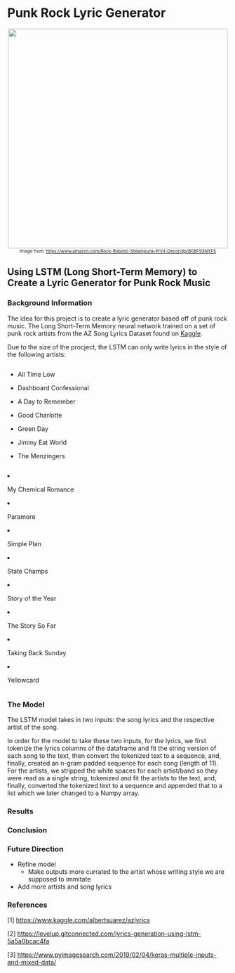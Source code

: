 # Punk Rock Lyric Generator
<center><img src = "https://images-na.ssl-images-amazon.com/images/I/71tgC6Xz7JL._SY800_.jpg" width = 500, class = 'center'>
<br>
    <font size = 1.5>Image from: <a href = 'https://www.amazon.com/Rock-Robotic-Steampunk-Print-Decor/dp/B08F93NYF5'>https://www.amazon.com/Rock-Robotic-Steampunk-Print-Decor/dp/B08F93NYF5</a>
</center></font>

## Using LSTM (Long Short-Term Memory) to Create a Lyric Generator for Punk Rock Music
### Background Information
The idea for this project is to create a lyric generator based off of  punk rock music. The Long Short-Term Memory neural network trained on a set of punk rock artists from the AZ Song Lyrics Dataset found on <a href = 'https://www.kaggle.com/albertsuarez/azlyrics'>Kaggle</a>.

Due to the size of the procject, the LSTM can only write lyrics in the style of the following artists:

<div class="row">
  <div class="column">
    <p>
        
- All Time Low
- Dashboard Confessional
- A Day to Remember
- Good Charlotte
- Green Day
- Jimmy Eat World
- The Menzingers</p>
  </div>
  <div class="column">
    <p>
      
- My Chemical Romance
- Paramore
- Simple Plan
- State Champs
- Story of the Year
- The Story So Far
- Taking Back Sunday
- Yellowcard</p>
  </div>
</div>

</body>
</html>



<div class="row">
  <div class="column"></div>
  <div class="column"></div>



</div>


### The Model
The LSTM model takes in two inputs: the song lyrics and the respective artist of the song. 

In order for the model to take these two inputs, for the lyrics, we first tokenize the lyrics columns of the dataframe and fit the string version of each song to the text, then convert the tokenized text to a sequence, and, finally, created an n-gram padded sequence for each song (length of 11). For the artists, we stripped the white spaces for each artist/band so they were read as a single string, tokenized and fit the artists to the text, and, finally, converted the tokenized text to a sequence and appended that to a list which we later changed to a Numpy array.


### Results



### Conclusion


### Future Direction
- Refine model
    - Make outputs more currated to the artist whose writing style we are supposed to immitate
- Add more artists and song lyrics

### References
[1] https://www.kaggle.com/albertsuarez/azlyrics

[2] https://levelup.gitconnected.com/lyrics-generation-using-lstm-5a5a0bcac4fa

[3] https://www.pyimagesearch.com/2019/02/04/keras-multiple-inputs-and-mixed-data/